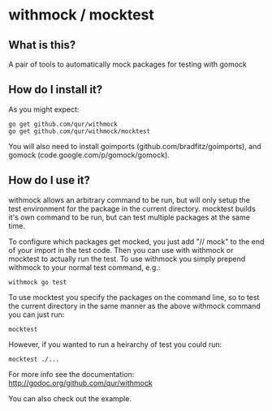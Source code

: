 withmock / mocktest
===================

What is this?
-------------

A pair of tools to automatically mock packages for testing with gomock

How do I install it?
--------------------

As you might expect:

    go get github.com/qur/withmock
    go get github.com/qur/withmock/mocktest

You will also need to install goimports (github.com/bradfitz/goimports), and
gomock (code.google.com/p/gomock/gomock).

How do I use it?
----------------

withmock allows an arbitrary command to be run, but will only setup the test
environment for the package in the current directory.  mocktest builds it's own
command to be run, but can test multiple packages at the same time.

To configure which packages get mocked, you just add "// mock" to the end of
your import in the test code.  Then you can use with withmock or mocktest to
actually run the test.  To use withmock you simply prepend withmock to your
normal test command, e.g.:

    withmock go test

To use mocktest you specify the packages on the command line, so to test the
current directory in the same manner as the above withmock command you can just
run:

    mocktest

However, if you wanted to run a heirarchy of test you could run:

    mocktest ./...

For more info see the documentation: http://godoc.org/github.com/qur/withmock

You can also check out the example.
